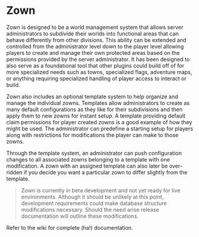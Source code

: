 # Zown

Zown is designed to be a world management system that allows server administrators to subdivide their worlds into functional areas that can behave differently from other divisions. This ability can be extended and controlled from the administrator level down to the player level allowing players to create and manage their own protected areas based on the permissions provided by the server administrator. It has been designed to also serve as a foundational tool that other plugins could build off of for more specialized needs such as towns, specialized flags, adventure maps, or anything requiring specialized handling of player access to interact or build.

Zown also includes an optional template system to help organize and manage the individual zowns. Templates allow administrators to create as many default configurations as they like for their subdivisions and then apply them to new zowns for instant setup. A template providing default claim permissions for player created zowns is a good example of how they might be used. The administrator can predefine a starting setup for players along with restrictions for modifications the player can make to those zowns. 

Through the template system, an administrator can push configuration changes to all associated zowns belonging to a template with one modification. A zown with an assigned template can also later be over-ridden if you decide you want a particular zown to differ slightly from the template.

> Zown is currently in beta development and not yet ready for live environments. Although it should be unlikely at this point, development requirements could make database structure modifications necessary. Should the need arise release documentation will outline these modifications.

Refer to the wiki for complete (ha!) documentation.
